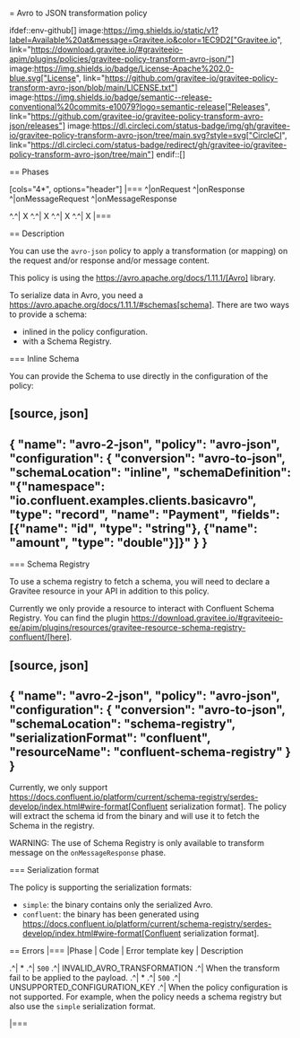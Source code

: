 = Avro to JSON transformation policy

ifdef::env-github[]
image:https://img.shields.io/static/v1?label=Available%20at&message=Gravitee.io&color=1EC9D2["Gravitee.io", link="https://download.gravitee.io/#graviteeio-apim/plugins/policies/gravitee-policy-transform-avro-json/"]
image:https://img.shields.io/badge/License-Apache%202.0-blue.svg["License", link="https://github.com/gravitee-io/gravitee-policy-transform-avro-json/blob/main/LICENSE.txt"]
image:https://img.shields.io/badge/semantic--release-conventional%20commits-e10079?logo=semantic-release["Releases", link="https://github.com/gravitee-io/gravitee-policy-transform-avro-json/releases"]
image:https://dl.circleci.com/status-badge/img/gh/gravitee-io/gravitee-policy-transform-avro-json/tree/main.svg?style=svg["CircleCI", link="https://dl.circleci.com/status-badge/redirect/gh/gravitee-io/gravitee-policy-transform-avro-json/tree/main"]
endif::[]


== Phases

[cols="4*", options="header"]
|===
^|onRequest
^|onResponse
^|onMessageRequest
^|onMessageResponse

^.^| X
^.^| X
^.^| X
^.^| X
|===

== Description

You can use the `avro-json` policy to apply a transformation (or mapping) on the request and/or response and/or
message content.

This policy is using the https://avro.apache.org/docs/1.11.1/[Avro] library.

To serialize data in Avro, you need a https://avro.apache.org/docs/1.11.1/#schemas[schema]. There are two ways to provide a schema:

- inlined in the policy configuration.
- with a Schema Registry.

=== Inline Schema

You can provide the Schema to use directly in the configuration of the policy:

[source, json]
----
{
    "name": "avro-2-json",
    "policy": "avro-json",
    "configuration": {
        "conversion": "avro-to-json",
        "schemaLocation": "inline",
        "schemaDefinition": "{\"namespace\": \"io.confluent.examples.clients.basicavro\", \"type\": \"record\", \"name\": \"Payment\", \"fields\": [{\"name\": \"id\", \"type\": \"string\"}, {\"name\": \"amount\", \"type\": \"double\"}]}"
    }
}
----

=== Schema Registry

To use a schema registry to fetch a schema, you will need to declare a Gravitee resource in your API in addition to this policy.

Currently we only provide a resource to interact with Confluent Schema Registry. You can find the plugin https://download.gravitee.io/#graviteeio-ee/apim/plugins/resources/gravitee-resource-schema-registry-confluent/[here].

[source, json]
----
{
    "name": "avro-2-json",
    "policy": "avro-json",
    "configuration": {
        "conversion": "avro-to-json",
        "schemaLocation": "schema-registry",
        "serializationFormat": "confluent",
        "resourceName": "confluent-schema-registry"
    }
}
----

Currently, we only support https://docs.confluent.io/platform/current/schema-registry/serdes-develop/index.html#wire-format[Confluent serialization format]. The policy will extract the schema id from the binary and will use it to fetch the Schema in the registry.

WARNING: The use of Schema Registry is only available to transform message on the `onMessageResponse` phase.

=== Serialization format

The policy is supporting the serialization formats:

- `simple`: the binary contains only the serialized Avro.
- `confluent`: the binary has been generated using https://docs.confluent.io/platform/current/schema-registry/serdes-develop/index.html#wire-format[Confluent serialization format].

== Errors
|===
|Phase | Code | Error template key | Description

.^| *
.^| ```500```
.^| INVALID_AVRO_TRANSFORMATION
.^| When the transform fail to be applied to the payload.
.^| *
.^| ```500```
.^| UNSUPPORTED_CONFIGURATION_KEY
.^| When the policy configuration is not supported. For example, when the policy needs a schema registry but also use the `simple` serialization format.

|===
